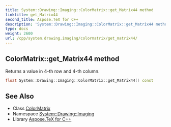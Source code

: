 ```yaml
---
title: System::Drawing::Imaging::ColorMatrix::get_Matrix44 method
linktitle: get_Matrix44
second_title: Aspose.TeX for C++
description: 'System::Drawing::Imaging::ColorMatrix::get_Matrix44 method. Returns a value in 4-th row and 4-th column in C++.'
type: docs
weight: 2600
url: /cpp/system.drawing.imaging/colormatrix/get_matrix44/
---
```

## ColorMatrix::get_Matrix44 method


Returns a value in 4-th row and 4-th column.

```cpp
float System::Drawing::Imaging::ColorMatrix::get_Matrix44() const
```

## See Also

* Class [ColorMatrix](../)
* Namespace [System::Drawing::Imaging](../../)
* Library [Aspose.TeX for C++](../../../)

